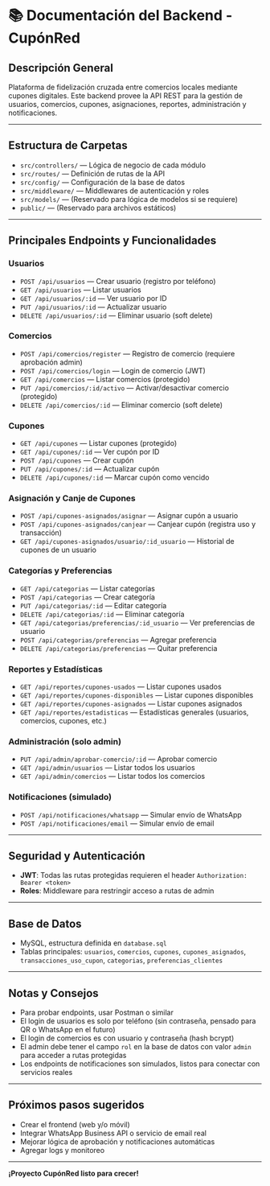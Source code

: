 # 📚 Documentación del Backend - CupónRed

## Descripción General
Plataforma de fidelización cruzada entre comercios locales mediante cupones digitales. Este backend provee la API REST para la gestión de usuarios, comercios, cupones, asignaciones, reportes, administración y notificaciones.

---

## Estructura de Carpetas

- `src/controllers/` — Lógica de negocio de cada módulo
- `src/routes/` — Definición de rutas de la API
- `src/config/` — Configuración de la base de datos
- `src/middleware/` — Middlewares de autenticación y roles
- `src/models/` — (Reservado para lógica de modelos si se requiere)
- `public/` — (Reservado para archivos estáticos)

---

## Principales Endpoints y Funcionalidades

### Usuarios
- `POST /api/usuarios` — Crear usuario (registro por teléfono)
- `GET /api/usuarios` — Listar usuarios
- `GET /api/usuarios/:id` — Ver usuario por ID
- `PUT /api/usuarios/:id` — Actualizar usuario
- `DELETE /api/usuarios/:id` — Eliminar usuario (soft delete)

### Comercios
- `POST /api/comercios/register` — Registro de comercio (requiere aprobación admin)
- `POST /api/comercios/login` — Login de comercio (JWT)
- `GET /api/comercios` — Listar comercios (protegido)
- `PUT /api/comercios/:id/activo` — Activar/desactivar comercio (protegido)
- `DELETE /api/comercios/:id` — Eliminar comercio (soft delete)

### Cupones
- `GET /api/cupones` — Listar cupones (protegido)
- `GET /api/cupones/:id` — Ver cupón por ID
- `POST /api/cupones` — Crear cupón
- `PUT /api/cupones/:id` — Actualizar cupón
- `DELETE /api/cupones/:id` — Marcar cupón como vencido

### Asignación y Canje de Cupones
- `POST /api/cupones-asignados/asignar` — Asignar cupón a usuario
- `POST /api/cupones-asignados/canjear` — Canjear cupón (registra uso y transacción)
- `GET /api/cupones-asignados/usuario/:id_usuario` — Historial de cupones de un usuario

### Categorías y Preferencias
- `GET /api/categorias` — Listar categorías
- `POST /api/categorias` — Crear categoría
- `PUT /api/categorias/:id` — Editar categoría
- `DELETE /api/categorias/:id` — Eliminar categoría
- `GET /api/categorias/preferencias/:id_usuario` — Ver preferencias de usuario
- `POST /api/categorias/preferencias` — Agregar preferencia
- `DELETE /api/categorias/preferencias` — Quitar preferencia

### Reportes y Estadísticas
- `GET /api/reportes/cupones-usados` — Listar cupones usados
- `GET /api/reportes/cupones-disponibles` — Listar cupones disponibles
- `GET /api/reportes/cupones-asignados` — Listar cupones asignados
- `GET /api/reportes/estadisticas` — Estadísticas generales (usuarios, comercios, cupones, etc.)

### Administración (solo admin)
- `PUT /api/admin/aprobar-comercio/:id` — Aprobar comercio
- `GET /api/admin/usuarios` — Listar todos los usuarios
- `GET /api/admin/comercios` — Listar todos los comercios

### Notificaciones (simulado)
- `POST /api/notificaciones/whatsapp` — Simular envío de WhatsApp
- `POST /api/notificaciones/email` — Simular envío de email

---

## Seguridad y Autenticación
- **JWT**: Todas las rutas protegidas requieren el header `Authorization: Bearer <token>`
- **Roles**: Middleware para restringir acceso a rutas de admin

---

## Base de Datos
- MySQL, estructura definida en `database.sql`
- Tablas principales: `usuarios`, `comercios`, `cupones`, `cupones_asignados`, `transacciones_uso_cupon`, `categorias`, `preferencias_clientes`

---

## Notas y Consejos
- Para probar endpoints, usar Postman o similar
- El login de usuarios es solo por teléfono (sin contraseña, pensado para QR o WhatsApp en el futuro)
- El login de comercios es con usuario y contraseña (hash bcrypt)
- El admin debe tener el campo `rol` en la base de datos con valor `admin` para acceder a rutas protegidas
- Los endpoints de notificaciones son simulados, listos para conectar con servicios reales

---

## Próximos pasos sugeridos
- Crear el frontend (web y/o móvil)
- Integrar WhatsApp Business API o servicio de email real
- Mejorar lógica de aprobación y notificaciones automáticas
- Agregar logs y monitoreo

---

**¡Proyecto CupónRed listo para crecer!** 